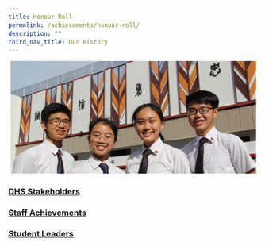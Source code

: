 ```yaml
---
title: Honour Roll
permalink: /achievements/honour-roll/
description: ""
third_nav_title: Our History
---
```

![](/images/Homepage/Achievements_1.jpg)
	
### **[DHS Stakeholders](/files/DHS_STAKEHOLDERS_2022_13102022.pdf)**
	
### **[Staff Achievements](/files/STAFF-ACHIEVEMENTS_UPDATED_12102022.pdf)**	
	
### **[Student Leaders](/files/STUDENT-LEADERS-AND-AWARDS_2022_111022.pdf)**